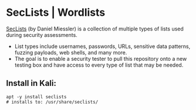 # SecLists | Wordlists

[SecLists](https://github.com/danielmiessler/SecLists) (by Daniel Miessler) is a collection of multiple types of lists used during security assessments.
- List types include usernames, passwords, URLs, sensitive data patterns, fuzzing payloads, web shells, and many more.
- The goal is to enable a security tester to pull this repository onto a new testing box and have access to every type of list that may be needed.
 
## Install in Kali:
```
apt -y install seclists
# installs to: /usr/share/seclists/
```
